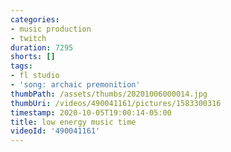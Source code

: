 ```yaml
---
categories:
- music production
- twitch
duration: 7295
shorts: []
tags:
- fl studio
- 'song: archaic premonition'
thumbPath: /assets/thumbs/20201006000014.jpg
thumbUri: /videos/490041161/pictures/1583300316
timestamp: 2020-10-05T19:00:14-05:00
title: low energy music time
videoId: '490041161'
---
```

